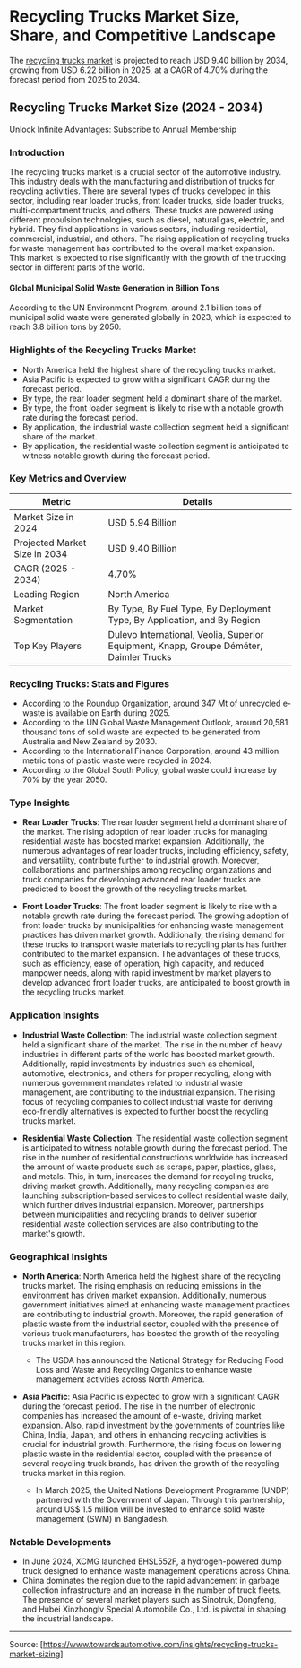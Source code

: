 # Recycling Trucks Market Size, Share, and Competitive Landscape

The [recycling trucks market](url) is projected to reach USD 9.40 billion by 2034, growing from USD 6.22 billion in 2025, at a CAGR of 4.70% during the forecast period from 2025 to 2034.

## Recycling Trucks Market Size (2024 - 2034)

Unlock Infinite Advantages: Subscribe to Annual Membership

### Introduction
The recycling trucks market is a crucial sector of the automotive industry. This industry deals with the manufacturing and distribution of trucks for recycling activities. There are several types of trucks developed in this sector, including rear loader trucks, front loader trucks, side loader trucks, multi-compartment trucks, and others. These trucks are powered using different propulsion technologies, such as diesel, natural gas, electric, and hybrid. They find applications in various sectors, including residential, commercial, industrial, and others. The rising application of recycling trucks for waste management has contributed to the overall market expansion. This market is expected to rise significantly with the growth of the trucking sector in different parts of the world.

#### Global Municipal Solid Waste Generation in Billion Tons
According to the UN Environment Program, around 2.1 billion tons of municipal solid waste were generated globally in 2023, which is expected to reach 3.8 billion tons by 2050.

### Highlights of the Recycling Trucks Market

- North America held the highest share of the recycling trucks market.
- Asia Pacific is expected to grow with a significant CAGR during the forecast period.
- By type, the rear loader segment held a dominant share of the market.
- By type, the front loader segment is likely to rise with a notable growth rate during the forecast period.
- By application, the industrial waste collection segment held a significant share of the market.
- By application, the residential waste collection segment is anticipated to witness notable growth during the forecast period.

### Key Metrics and Overview

| Metric                         | Details                      |
|---------------------------------|------------------------------|
| Market Size in 2024             | USD 5.94 Billion             |
| Projected Market Size in 2034   | USD 9.40 Billion             |
| CAGR (2025 - 2034)              | 4.70%                        |
| Leading Region                  | North America                |
| Market Segmentation             | By Type, By Fuel Type, By Deployment Type, By Application, and By Region |
| Top Key Players                 | Dulevo International, Veolia, Superior Equipment, Knapp, Groupe Déméter, Daimler Trucks |

### Recycling Trucks: Stats and Figures

- According to the Roundup Organization, around 347 Mt of unrecycled e-waste is available on Earth during 2025.
- According to the UN Global Waste Management Outlook, around 20,581 thousand tons of solid waste are expected to be generated from Australia and New Zealand by 2030.
- According to the International Finance Corporation, around 43 million metric tons of plastic waste were recycled in 2024.
- According to the Global South Policy, global waste could increase by 70% by the year 2050.

### Type Insights

- **Rear Loader Trucks**: The rear loader segment held a dominant share of the market. The rising adoption of rear loader trucks for managing residential waste has boosted market expansion. Additionally, the numerous advantages of rear loader trucks, including efficiency, safety, and versatility, contribute further to industrial growth. Moreover, collaborations and partnerships among recycling organizations and truck companies for developing advanced rear loader trucks are predicted to boost the growth of the recycling trucks market.

- **Front Loader Trucks**: The front loader segment is likely to rise with a notable growth rate during the forecast period. The growing adoption of front loader trucks by municipalities for enhancing waste management practices has driven market growth. Additionally, the rising demand for these trucks to transport waste materials to recycling plants has further contributed to the market expansion. The advantages of these trucks, such as efficiency, ease of operation, high capacity, and reduced manpower needs, along with rapid investment by market players to develop advanced front loader trucks, are anticipated to boost growth in the recycling trucks market.

### Application Insights

- **Industrial Waste Collection**: The industrial waste collection segment held a significant share of the market. The rise in the number of heavy industries in different parts of the world has boosted market growth. Additionally, rapid investments by industries such as chemical, automotive, electronics, and others for proper recycling, along with numerous government mandates related to industrial waste management, are contributing to the industrial expansion. The rising focus of recycling companies to collect industrial waste for deriving eco-friendly alternatives is expected to further boost the recycling trucks market.

- **Residential Waste Collection**: The residential waste collection segment is anticipated to witness notable growth during the forecast period. The rise in the number of residential constructions worldwide has increased the amount of waste products such as scraps, paper, plastics, glass, and metals. This, in turn, increases the demand for recycling trucks, driving market growth. Additionally, many recycling companies are launching subscription-based services to collect residential waste daily, which further drives industrial expansion. Moreover, partnerships between municipalities and recycling brands to deliver superior residential waste collection services are also contributing to the market's growth.

### Geographical Insights

- **North America**: North America held the highest share of the recycling trucks market. The rising emphasis on reducing emissions in the environment has driven market expansion. Additionally, numerous government initiatives aimed at enhancing waste management practices are contributing to industrial growth. Moreover, the rapid generation of plastic waste from the industrial sector, coupled with the presence of various truck manufacturers, has boosted the growth of the recycling trucks market in this region.
  - The USDA has announced the National Strategy for Reducing Food Loss and Waste and Recycling Organics to enhance waste management activities across North America.

- **Asia Pacific**: Asia Pacific is expected to grow with a significant CAGR during the forecast period. The rise in the number of electronic companies has increased the amount of e-waste, driving market expansion. Also, rapid investment by the governments of countries like China, India, Japan, and others in enhancing recycling activities is crucial for industrial growth. Furthermore, the rising focus on lowering plastic waste in the residential sector, coupled with the presence of several recycling truck brands, has driven the growth of the recycling trucks market in this region.
  - In March 2025, the United Nations Development Programme (UNDP) partnered with the Government of Japan. Through this partnership, around US$ 1.5 million will be invested to enhance solid waste management (SWM) in Bangladesh.

### Notable Developments

- In June 2024, XCMG launched EHSL552F, a hydrogen-powered dump truck designed to enhance waste management operations across China.
- China dominates the region due to the rapid advancement in garbage collection infrastructure and an increase in the number of truck fleets. The presence of several market players such as Sinotruk, Dongfeng, and Hubei Xinzhonglv Special Automobile Co., Ltd. is pivotal in shaping the industrial landscape.

---

Source: [https://www.towardsautomotive.com/insights/recycling-trucks-market-sizing]
